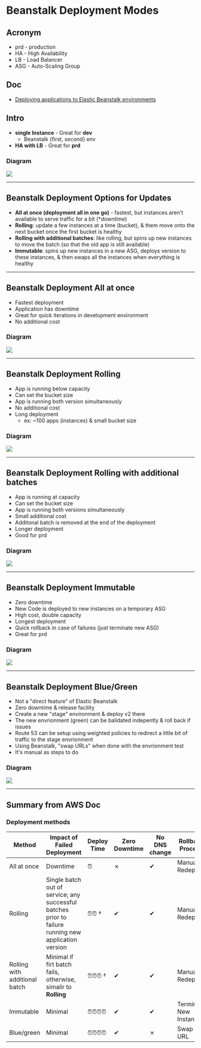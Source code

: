 # Beanstalk Deployment Modes

## Acronym
* prd - production
* HA - High Availability
* LB - Load Balancer
* ASG - Auto-Scaling Group


## Doc
* [Deploying applications to Elastic Beanstalk environments]()

## Intro
*  **single Instance** - Great for **dev**
    * Beanstalk {first, second} env
* **HA with LB** - Great for **prd**

### Diagram
[<img src="https://i.imgur.com/jGLJfrO.png">](https://i.imgur.com/jGLJfrO.png)

---

## Beanstalk Deployment Options for Updates
* **All at once (deployment all in one go)** - fastest, but instances aren't available to serve traffic for a bit (**downtime*)
* **Rolling**: update a few instances at a time (bucket), & them move onto the next bucket once the first bucket is healthy
* **Rolling with additional batches**: like rolling, but spins up new instances to move the batch (so that the old app is still available)
* **Immutable**: spins up new instances in a new ASG, deploys version to these instances, & then swaps all the instances when everything is healthy 

---

## Beanstalk Deployment All at once
* Fastest deployment
* Application has downtime
* Great for quick iterations in development environment
* No additional cost

### Diagram
[<img src="https://i.imgur.com/IhTI1Jk.png">](https://i.imgur.com/IhTI1Jk.png)

---

## Beanstalk Deployment Rolling
* App is running below capacity
* Can set the bucket size
* App is running both version simultaneously
* No additional cost
* Long deployment
    * ex: ~100 apps (instances) & small bucket size

### Diagram
[<img src="https://i.imgur.com/FqC6mKP.png">](https://i.imgur.com/FqC6mKP.png)

---

## Beanstalk Deployment Rolling with additional batches
* App is running at capacity
* Can set the bucket size
* App is running both versions simultaneously
* Small additional cost
* Additonal batch is removed at the end of the deployment
* Longer deployment
* Good for prd

### Diagram
[<img src="https://i.imgur.com/4PCIJIF.png">](https://i.imgur.com/4PCIJIF.png)

---

## Beanstalk Deployment Immutable
* Zero downtime
* New Code is deployed to new instances on a temporary ASG
* High cost, double capacity
* Longest deployment
* Quick rollback in case of failures (just terminate new ASG)
* Great for prd

### Diagram
[<img src="https://i.imgur.com/inzvH7q.png">](https://i.imgur.com/inzvH7q.png)

---

## Beanstalk Deployment Blue/Green
* Not a "direct feature" of Elastic Beanstalk
* Zero downtime & release facility
* Create a new "stage" environment & deploy v2 there
* The new envrionment (green) can be balidated indepently & roll back if issues
* Route 53 can be setup using weighted policies to redirect a little bit of traffic to the stage envrionment
* Using Beanstalk, "swap URLs" when done with the envrionment test
* It's manual as steps to do

### Diagram
[<img src="https://i.imgur.com/dbowPyM.png">](https://i.imgur.com/dbowPyM.png)

---

## Summary from AWS Doc
### Deployment methods
| Method                        | Impact of Failed Deployment                                                                             | Deploy<br>Time | Zero<br>Downtime | No DNS<br>change | Rollback<br>Process        | Code<br>Deployed to        |
| ----------------------------- | ------------------------------------------------------------------------------------------------------- | -------------- | ---------------- | ---------------- | -------------------------- | -------------------------- |
| All at once                   | Downtime                                                                                                | ⏰              | ✗                | ✔                | Manual Redeploy            | Existing instances         |
| Rolling                       | Single batch out of service; any successful batches prior to failure<br>running new application version | ⏰⏰ †           | ✔                | ✔                | Manual Redeploy            | Existing instances         |
| Rolling with additional batch | Minimal if firt batch fails, otherwise, simalir to **Rolling**                                              | ⏰⏰⏰ †          | ✔                | ✔                | Manual Redeploy            | New & existing<br>instance |
| Immutable                     | Minimal                                                                                                 | ⏰⏰⏰⏰           | ✔                | ✔                | Terminate New<br>Instances | New instances              |
| Blue/green                    | Minimal                                                                                                 | ⏰⏰⏰⏰           | ✔                | ✗                | Swap URL                   | New instances              |

